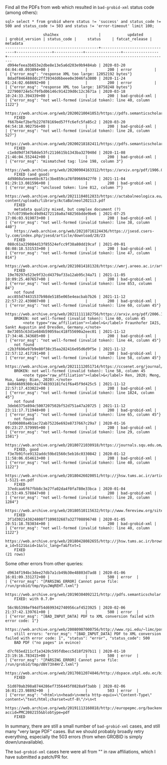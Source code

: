 
Find all the PDFs from web which resulted in `bad-grobid-xml` status code (among others):

    sql> select * from grobid where status != 'success' and status_code != 500 and status_code != 503 and status != 'error-timeout' limit 100;

                     sha1hex                  |            updated            | grobid_version | status_code |     status     | fatcat_release |                                metadata
    ------------------------------------------+-------------------------------+----------------+-------------+----------------+----------------+------------------------------------------------------------------------
     d994efeea3b653e2dbe8e13e5a6d203e9b9484ab | 2020-03-20 04:04:40.093094+00 |                |         200 | error          |                | {"error_msg": "response XML too large: 12052192 bytes"}
     8dadf846488ddc2ff3934dd6beee0e3046fa3800 | 2020-11-24 01:24:02.668692+00 |                |         200 | error          |                | {"error_msg": "response XML too large: 18758248 bytes"}
     227900724e5cf9fbd06146c914239d0c12c3671a | 2020-03-18 10:24:33.394339+00 |                |         200 | bad-grobid-xml |                | {"error_msg": "not well-formed (invalid token): line 40, column 1122"}
        https://web.archive.org/web/20200210041053/https://pdfs.semanticscholar.org/2279/00724e5cf9fbd06146c914239d0c12c3671a.pdf
        FIXED
     f667b4ef2befb227078169ed57ffc6efc5fa85c2 | 2020-03-20 04:54:18.902756+00 |                |         200 | bad-grobid-xml |                | {"error_msg": "not well-formed (invalid token): line 28, column 527"}
        https://web.archive.org/web/20200218182411/https://pdfs.semanticscholar.org/f667/b4ef2befb227078169ed57ffc6efc5fa85c2.pdf
        FIXED
     c1e8d9df347b8de53fc2116615b1343ba327040d | 2020-11-08 21:46:04.552442+00 |                |         200 | bad-grobid-xml |                | {"error_msg": "mismatched tag: line 198, column 3"}
        https://web.archive.org/web/20200904163312/https://arxiv.org/pdf/1906.02107v1.pdf
        FIXED (and good)
     4d9860a5eeee6bc671c3be859ca78f89669427f0 | 2021-11-04 01:29:13.081596+00 |                |         200 | bad-grobid-xml |                | {"error_msg": "unclosed token: line 812, column 7"}
        https://web.archive.org/web/20211104012833/https://actabalneologica.eu/wp-content/uploads/library/ActaBalneol2021i3.pdf
        FIXED
        metadata quality mixed, but complex document (?)
     7cfc0739be9c49d94272110a0a748256bdde9be6 | 2021-07-25 17:06:03.919073+00 |                |         200 | bad-grobid-xml |                | {"error_msg": "not well-formed (invalid token): line 38, column 440"}
        https://web.archive.org/web/20210716124436/https://jsesd.csers-ly.com/index.php/jsesd/article/download/28/23
        FIXED
     088c61a229084d13f85524efcc9f38a80dd19caf | 2021-09-01 08:08:18.531533+00 |                |         200 | bad-grobid-xml |                | {"error_msg": "not well-formed (invalid token): line 47, column 814"}
        https://web.archive.org/web/20210814181328/https://wmrj.areeo.ac.ir/article_120843_3806466cb1f5a125c328f99866751a43.pdf
        FIXED
     19e70297e523e9f32cd4379af33a12ab95c34a71 | 2021-11-05 10:09:25.407657+00 |                |         200 | bad-grobid-xml |                | {"error_msg": "not well-formed (invalid token): line 853, column 84"}
        not found
     acc855d74431537b98de5185e065e4eacbab7b26 | 2021-11-12 22:57:22.439007+00 |                |         200 | bad-grobid-xml |                | {"error_msg": "not well-formed (invalid token): line 60, column 45"}
        https://web.archive.org/web/20211111182756/https://arxiv.org/pdf/2006.13365v5.pdf
        BROKEN: not well-formed (invalid token): line 60, column 45
            <note type="raw_affiliation"><label>&</label> Fraunhofer IAIS, Sankt Augustin and Dresden, Germany.</note>
     8e73055c63d1e684b59059ac418f55690a2eec01 | 2021-11-12 17:34:46.343685+00 |                |         200 | bad-grobid-xml |                | {"error_msg": "not well-formed (invalid token): line 44, column 45"}
        not found
     c2b3f696e97b9e80f38c35aa282416e95d6d9f5e | 2021-11-12 22:57:12.417191+00 |                |         200 | bad-grobid-xml |                | {"error_msg": "not well-formed (invalid token): line 58, column 45"}
        https://web.archive.org/web/20211112051714/https://ccsenet.org/journal/index.php/gjhs/article/download/0/0/46244/49308
        BROKEN: not well-formed (invalid token): line 58, column 45
            <note type="raw_affiliation"><label>&</label> Ren, 2020; Meng, Hua, &amp; Bian, 2020).</note>
     840d4609308c4a7748393181fe1f6a45f9d425c5 | 2021-11-12 22:57:17.433022+00 |                |         200 | bad-grobid-xml |                | {"error_msg": "not well-formed (invalid token): line 1824, column 45"}
        not found
     3deb6375e894c5007207502bf52d751a47a20725 | 2021-11-12 23:11:17.711948+00 |                |         200 | bad-grobid-xml |                | {"error_msg": "not well-formed (invalid token): line 65, column 45"}
        not found
     f1d06080a4b1ac72ab75226e692e8737667c29a7 | 2020-01-16 09:23:27.579995+00 |                |         200 | bad-grobid-xml |                | {"error_msg": "not well-formed (invalid token): line 29, column 1581"}
        https://web.archive.org/web/20180721030918/https://journals.squ.edu.om/index.php/jams/article/download/650/649
        FIXED, good
     f3e7b91fce9132addc59bd1560c5eb16c0330842 | 2020-01-12 11:58:06.654613+00 |                |         200 | bad-grobid-xml |                | {"error_msg": "not well-formed (invalid token): line 40, column 1122"}
        https://web.archive.org/web/20180426020051/http://jhsw.tums.ac.ir/article-1-5121-en.pdf
        FIXED
     37edcaa6f67fbb8c3e27fa02da4f0fa780e33bca | 2020-01-04 21:53:49.578847+00 |                |         200 | bad-grobid-xml |                | {"error_msg": "not well-formed (invalid token): line 28, column 1284"}
        https://web.archive.org/web/20180510115632/http://www.fmreview.org/sites/fmr/files/FMRdownloads/ar/detention/majidi.pdf
        FIXED
     3f1d302143824808f7109032687a327708896748 | 2020-01-05 20:51:18.783034+00 |                |         200 | bad-grobid-xml |                | {"error_msg": "not well-formed (invalid token): line 40, column 1122"}
        https://web.archive.org/web/20180428082655/http://jhsw.tums.ac.ir/browse.php?a_id=5121&sid=1&slc_lang=fa&ftxt=1
        FIXED
    (21 rows)

Some other errors from other queries:

     d9634f194bc3dee27db7a1cb49b30e48803d7ad8 | 2020-01-06 16:01:09.331272+00 |                |         500 | error  |                | {"error_msg": "[PARSING_ERROR] Cannot parse file: /run/grobid/tmp/VyuJWqREHT.lxml"}
        https://web.archive.org/web/20190304092121/http://pdfs.semanticscholar.org/d963/4f194bc3dee27db7a1cb49b30e48803d7ad8.pdf
        FIXED: with 0.7.0+

     56c9b5398ef94df54d699342740956caf4523925 | 2020-02-06 21:37:42.139761+00 |                |         500 | error  |                | {"error_msg": "[BAD_INPUT_DATA] PDF to XML conversion failed with error code: 1"}
        https://web.archive.org/web/20080907000756/http://www.rpi.edu/~limc/poster_ding.pdf
        still errors: "error_msg": "[BAD_INPUT_DATA] PDF to XML conversion failed with error code: 1", "status": "error", "status_code": 500
        BAD PDF ("no pages" in evince)

     d7cf65ed211cf1e3420c595fdbecc5d18f297b11 | 2020-01-10 23:19:16.783415+00 |                |         500 | error  |                | {"error_msg": "[PARSING_ERROR] Cannot parse file: /run/grobid/tmp/dBV73X4HrZ.lxml"}
        https://web.archive.org/web/20170812074846/http://dspace.utpl.edu.ec/bitstream/123456789/7918/1/Tesis_de_Jacome_Valdivieso_Soraya_Stephan%c3%ada.pdf
        FIXED

     51d070ab398a8744286ef7356445f0828a9f3abb | 2020-02-06 16:01:23.98892+00  |                |         503 | error  |                | {"error_msg": "<html>\n<head>\n<meta http-equiv=\"Content-Type\" content=\"text/html;charset=utf-8\"/>\n<t
        https://web.archive.org/web/20191113160818/http://europepmc.org/backend/ptpmcrender.fcgi?accid=PMC2082155&blobtype=pdf
        FIXED

In summary, there are still a small number of `bad-grobid-xml` cases, and still
many "very large PDF" cases. But we should probably broadly retry everything,
especially the 503 errors (from when GROBID is simply down/unavailable).

The `bad-grobid-xml` cases here were all from "<label>" in raw affiliations,
which I have submitted a patch/PR for.
